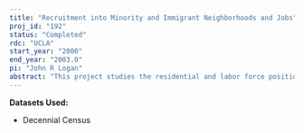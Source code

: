 ```yaml
---
title: "Recruitment into Minority and Immigrant Neighborhoods and Jobs"
proj_id: "192"
status: "Completed"
rdc: "UCLA"
start_year: "2000"
end_year: "2003.0"
pi: "John R Logan"
abstract: "This project studies the residential and labor force positions of ethnic and racial groups in 1990.  This was a period of intense immigration and also secondary migration to new parts of the country.  The purpose is to assess the degree to which these groups experienced a process of assimilation into the mainstream or, alternatively, created or were confronted by enduring group boundaries.   "
---
```


**Datasets Used:**

  - Decennial Census 

